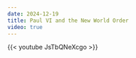 ```yaml
---
date: 2024-12-19
title: Paul VI and the New World Order
video: true
---
```



{{< youtube JsTbQNeXcgo >}}
